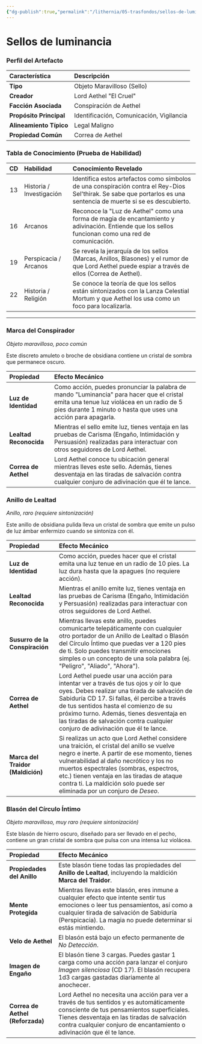 ```yaml
---
{"dg-publish":true,"permalink":"/lithernia/05-trasfondos/sellos-de-luminancia/","title":"Sellos de luminancia","tags":["lithernia","objeto","artefacto","conspiracion-aethel"]}
---
```


# Sellos de luminancia

### Perfil del Artefacto

| Característica | Descripción |
| :--- | :--- |
| **Tipo** | Objeto Maravilloso (Sello) |
| **Creador** | Lord Aethel "El Cruel" |
| **Facción Asociada** | Conspiración de Aethel |
| **Propósito Principal** | Identificación, Comunicación, Vigilancia |
| **Alineamiento Típico** | Legal Maligno |
| **Propiedad Común** | Correa de Aethel |

### Tabla de Conocimiento (Prueba de Habilidad)

| CD | Habilidad | Conocimiento Revelado |
|:--:|:---|:---|
| 13 | Historia / Investigación | Identifica estos artefactos como símbolos de una conspiración contra el Rey-Dios Sel'thirak. Se sabe que portarlos es una sentencia de muerte si se es descubierto. |
| 16 | Arcanos | Reconoce la "Luz de Aethel" como una forma de magia de encantamiento y adivinación. Entiende que los sellos funcionan como una red de comunicación. |
| 19 | Perspicacia / Arcanos | Se revela la jerarquía de los sellos (Marcas, Anillos, Blasones) y el rumor de que Lord Aethel puede espiar a través de ellos (Correa de Aethel). |
| 22 | Historia / Religión | Se conoce la teoría de que los sellos están sintonizados con la Lanza Celestial Mortum y que Aethel los usa como un foco para localizarla. |

---

### Marca del Conspirador

*Objeto maravilloso, poco común*

Este discreto amuleto o broche de obsidiana contiene un cristal de sombra que permanece oscuro.

| Propiedad | Efecto Mecánico |
|:---|:---|
| **Luz de Identidad** | Como acción, puedes pronunciar la palabra de mando "Luminancia" para hacer que el cristal emita una tenue luz violácea en un radio de 5 pies durante 1 minuto o hasta que uses una acción para apagarla. |
| **Lealtad Reconocida**| Mientras el sello emite luz, tienes ventaja en las pruebas de Carisma (Engaño, Intimidación y Persuasión) realizadas para interactuar con otros seguidores de Lord Aethel. |
| **Correa de Aethel** | Lord Aethel conoce tu ubicación general mientras lleves este sello. Además, tienes desventaja en las tiradas de salvación contra cualquier conjuro de adivinación que él te lance. |

### Anillo de Lealtad

*Anillo, raro (requiere sintonización)*

Este anillo de obsidiana pulida lleva un cristal de sombra que emite un pulso de luz ámbar enfermizo cuando se sintoniza con él.

| Propiedad | Efecto Mecánico |
|:---|:---|
| **Luz de Identidad** | Como acción, puedes hacer que el cristal emita una luz tenue en un radio de 10 pies. La luz dura hasta que la apagues (no requiere acción). |
| **Lealtad Reconocida** | Mientras el anillo emite luz, tienes ventaja en las pruebas de Carisma (Engaño, Intimidación y Persuasión) realizadas para interactuar con otros seguidores de Lord Aethel. |
| **Susurro de la Conspiración**| Mientras llevas este anillo, puedes comunicarte telepáticamente con cualquier otro portador de un Anillo de Lealtad o Blasón del Círculo Íntimo que puedas ver a 120 pies de ti. Solo puedes transmitir emociones simples o un concepto de una sola palabra (ej. "Peligro", "Aliado", "Ahora"). |
| **Correa de Aethel** | Lord Aethel puede usar una acción para intentar ver a través de tus ojos y oír lo que oyes. Debes realizar una tirada de salvación de Sabiduría CD 17. Si fallas, él percibe a través de tus sentidos hasta el comienzo de su próximo turno. Además, tienes desventaja en las tiradas de salvación contra cualquier conjuro de adivinación que él te lance. |
| **Marca del Traidor (Maldición)** | Si realizas un acto que Lord Aethel considere una traición, el cristal del anillo se vuelve negro e inerte. A partir de ese momento, tienes vulnerabilidad al daño necrótico y los no muertos espectrales (sombras, espectros, etc.) tienen ventaja en las tiradas de ataque contra ti. La maldición solo puede ser eliminada por un conjuro de *Deseo*. |

### Blasón del Círculo Íntimo

*Objeto maravilloso, muy raro (requiere sintonización)*

Este blasón de hierro oscuro, diseñado para ser llevado en el pecho, contiene un gran cristal de sombra que pulsa con una intensa luz violácea.

| Propiedad | Efecto Mecánico |
|:---|:---|
| **Propiedades del Anillo**| Este blasón tiene todas las propiedades del **Anillo de Lealtad**, incluyendo la maldición **Marca del Traidor**. |
| **Mente Protegida**| Mientras llevas este blasón, eres inmune a cualquier efecto que intente sentir tus emociones o leer tus pensamientos, así como a cualquier tirada de salvación de Sabiduría (Perspicacia). La magia no puede determinar si estás mintiendo. |
| **Velo de Aethel**| El blasón está bajo un efecto permanente de *No Detección*. |
| **Imagen de Engaño**| El blasón tiene 3 cargas. Puedes gastar 1 carga como una acción para lanzar el conjuro *Imagen silenciosa* (CD 17). El blasón recupera 1d3 cargas gastadas diariamente al anochecer. |
| **Correa de Aethel (Reforzada)** | Lord Aethel no necesita una acción para ver a través de tus sentidos y es automáticamente consciente de tus pensamientos superficiales. Tienes desventaja en las tiradas de salvación contra cualquier conjuro de encantamiento o adivinación que él te lance. |